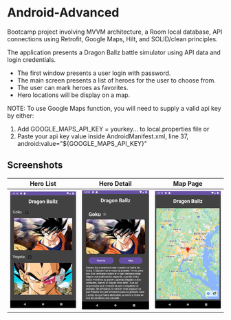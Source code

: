 # Android-Advanced
Bootcamp project involving MVVM architecture, a Room local database, API connections using Retrofit, Google Maps, Hilt, and SOLID/clean principles.

The application presents a Dragon Ballz battle simulator using API data and login credentials. 
* The first window presents a user login with password. 
* The main screen presents a list of heroes for the user to choose from.
* The user can mark heroes as favorites.
* Hero locations will be display on a map.

NOTE: To use Google Maps function, you will need to supply a valid api key by either:
1. Add GOOGLE_MAPS_API_KEY = yourkey... to local.properties file or
2. Paste your api key value inside AndroidManifest.xml, line 37, android:value="${GOOGLE_MAPS_API_KEY}"  

## Screenshots

| Hero List                                                              | Hero Detail                                                              | Map Page                                                           |
|------------------------------------------------------------------------|--------------------------------------------------------------------------|--------------------------------------------------------------------|
| <img src="./promo/HeroListScreenshot.png" width="300" alt="Hero List"> | <img src="./promo/HeroDetailScreenshot.png" width="300" alt="Hero Detail"> | <img src="./promo/MapScreenshot.png" width="300" alt="Map Page"> |